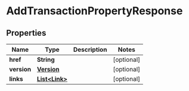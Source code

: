 

# AddTransactionPropertyResponse

## Properties

Name | Type | Description | Notes
------------ | ------------- | ------------- | -------------
**href** | **String** |  |  [optional]
**version** | [**Version**](Version.md) |  |  [optional]
**links** | [**List&lt;Link&gt;**](Link.md) |  |  [optional]




